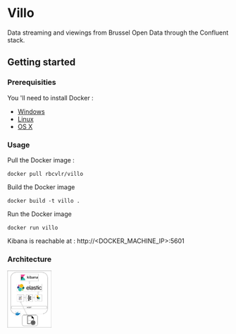 # Villo
Data streaming and viewings from Brussel Open Data through the Confluent stack. 

## Getting started
### Prerequisities
You 'll need to install Docker : 
- [Windows](https://docs.docker.com/docker-for-windows/)
- [Linux](https://docs.docker.com/install/linux/docker-ce/ubuntu/)
- [OS X](https://docs.docker.com/docker-for-mac/)

### Usage
Pull the Docker image :
```shell
docker pull rbcvlr/villo
```

Build the Docker image
```shell
docker build -t villo .
```

Run the Docker image
```shell
docker run villo
```
Kibana is reachable at : http://<DOCKER_MACHINE_IP>:5601

### Architecture
<img src="https://github.com/robincvlr/villo/blob/master/schematic.png" width=100>
